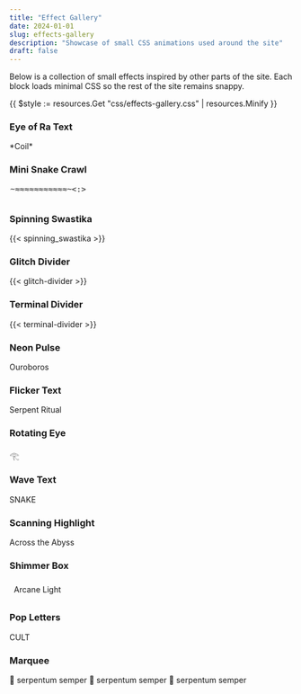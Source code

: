 ```yaml
---
title: "Effect Gallery"
date: 2024-01-01
slug: effects-gallery
description: "Showcase of small CSS animations used around the site"
draft: false
---
```


Below is a collection of small effects inspired by other parts of the site. Each block loads minimal CSS so the rest of the site remains snappy.

<!-- Load page-specific CSS -->
{{ $style := resources.Get "css/effects-gallery.css" | resources.Minify }}
<link rel="stylesheet" href="{{ $style.RelPermalink }}">

<div class="effects-container">

<div class="effect-box">
  <h3>Eye of Ra Text</h3>
  <p class="eye-of-ra-text">*<span data-char="C" style="--char-index:0">C</span><span data-char="o" style="--char-index:1">o</span><span data-char="i" style="--char-index:2">i</span><span data-char="l" style="--char-index:3">l</span>*</p>
</div>

<div class="effect-box">
  <h3>Mini Snake Crawl</h3>
  <div style="overflow:hidden;height:2em;position:relative;">
    <div style="display:flex;width:200%;animation:slither-track 12s linear infinite;">
      <div style="width:50%;font-family:monospace;color:var(--retro-accent);white-space:nowrap;">
        <span style="display:inline-block;animation:wiggle 2s ease-in-out infinite;">~</span>≈≈≈≈≈≈≈≈≈≈≈~&lt;:&gt;
      </div>
      <div style="width:50%;font-family:monospace;color:var(--retro-accent);white-space:nowrap;">
        <span style="display:inline-block;animation:wiggle 2s ease-in-out infinite;">~</span>≈≈≈≈≈≈≈≈≈≈≈~&lt;:&gt;
      </div>
    </div>
  </div>
  <style>
    @keyframes slither-track { from{transform:translateX(-50%);} to{transform:translateX(0);} }
    @keyframes wiggle { 0%{transform:rotate(-4deg);}50%{transform:rotate(4deg);}100%{transform:rotate(-4deg);} }
  </style>
</div>

<div class="effect-box">
  <h3>Spinning Swastika</h3>
  {{< spinning_swastika >}}
</div>

<div class="effect-box">
  <h3>Glitch Divider</h3>
  {{< glitch-divider >}}
</div>

<div class="effect-box">
  <h3>Terminal Divider</h3>
  {{< terminal-divider >}}
</div>

<div class="effect-box">
  <h3>Neon Pulse</h3>
  <p class="neon-pulse">Ouroboros</p>
</div>

<div class="effect-box">
  <h3>Flicker Text</h3>
  <p class="flicker">Serpent Ritual</p>
</div>

<div class="effect-box">
  <h3>Rotating Eye</h3>
  <div class="rotate-slow">𓂀</div>
</div>

<div class="effect-box">
  <h3>Wave Text</h3>
  <p class="wave-text"><span>S</span><span>N</span><span>A</span><span>K</span><span>E</span></p>
</div>

<div class="effect-box">
  <h3>Scanning Highlight</h3>
  <div class="scan-highlight">Across the Abyss</div>
</div>

<div class="effect-box">
  <h3>Shimmer Box</h3>
  <div class="shimmer" style="padding:0.5rem;">Arcane Light</div>
</div>

<div class="effect-box">
  <h3>Pop Letters</h3>
  <div class="pop-letters"><span>C</span><span>U</span><span>L</span><span>T</span></div>
</div>

<div class="effect-box">
  <h3>Marquee</h3>
  <div class="marquee"><span>🐍 serpentum semper 🐍 serpentum semper 🐍 serpentum semper </span></div>
</div>

</div>
